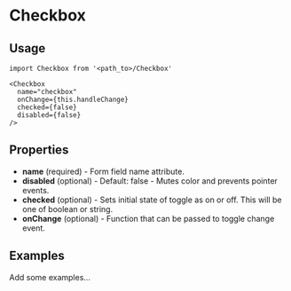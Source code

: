 # Checkbox

## Usage

```
import Checkbox from '<path_to>/Checkbox'

<Checkbox
  name="checkbox"
  onChange={this.handleChange}
  checked={false}
  disabled={false}
/>
```

## Properties

* **name** (required) - Form field name attribute.
* **disabled** (optional) - Default: false - Mutes color and prevents pointer events.
* **checked** (optional) - Sets initial state of toggle as on or off. This will be one of boolean or string.
* **onChange** (optional) - Function that can be passed to toggle change event.

## Examples

Add some examples...

